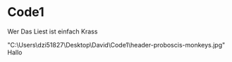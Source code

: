 # Code1

Wer Das Liest ist einfach Krass

"C:\Users\dzi51827\Desktop\David\Code1\header-proboscis-monkeys.jpg"
Hallo

